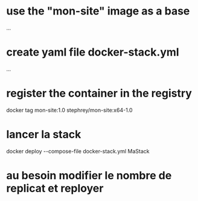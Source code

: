 # use the "mon-site" image as a base
...

# create yaml file docker-stack.yml
...

# register the container in the registry
docker tag mon-site:1.0 stephrey/mon-site:x64-1.0

# lancer la stack
docker deploy --compose-file docker-stack.yml MaStack

# au besoin modifier le nombre de replicat et reployer

